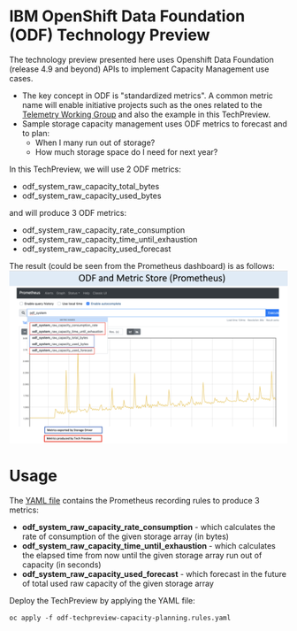 # IBM OpenShift Data Foundation (ODF) Technology Preview
The technology preview presented here uses Openshift Data Foundation (release 4.9 and beyond) APIs to implement Capacity Management use cases. 
* The key concept in ODF is "standardized metrics". A common metric name will enable initiative projects such as the ones related to the [Telemetry Working Group](https://openinfralabs.org/telemetry/) and also the example in this TechPreview.
* Sample storage capacity management uses ODF metrics to forecast and to plan:
  * When I many run out of storage?
  * How much storage space do I need for next year? 

In this TechPreview, we will use 2 ODF metrics:
* odf_system_raw_capacity_total_bytes
* odf_system_raw_capacity_used_bytes

and will produce 3 ODF metrics:
* odf_system_raw_capacity_rate_consumption
* odf_system_raw_capacity_time_until_exhaustion
* odf_system_raw_capacity_used_forecast

The result (could be seen from the Prometheus dashboard) is as follows:
![ODF metrics](images/Metrics-ODF4.9-TechPreview.png)


# Usage
The [YAML file](src/odf-techpreview-capacity-planning.rules.yaml) contains the Prometheus recording rules to produce 3 metrics:
* **odf_system_raw_capacity_rate_consumption** - which calculates the rate of consumption of the given storage array (in bytes)
* **odf_system_raw_capacity_time_until_exhaustion** - which calculates the elapsed time from now until the given storage array run out of capacity (in seconds)
* **odf_system_raw_capacity_used_forecast** - which forecast in the future of total used raw capacity of the given storage array

Deploy the TechPreview by applying the YAML file:
```
oc apply -f odf-techpreview-capacity-planning.rules.yaml
```
 


